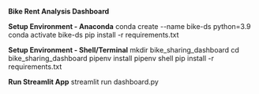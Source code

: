 **Bike Rent Analysis Dashboard**

**Setup Environment - Anaconda**
conda create --name bike-ds python=3.9
conda activate bike-ds
pip install -r requirements.txt

**Setup Environment - Shell/Terminal**
mkdir bike_sharing_dashboard
cd bike_sharing_dashboard
pipenv install
pipenv shell
pip install -r requirements.txt

**Run Streamlit App**
streamlit run dashboard.py
